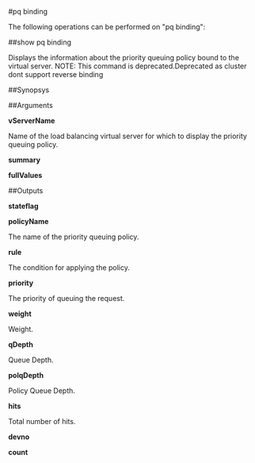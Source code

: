 #pq binding

The following operations can be performed on "pq binding":


##show pq binding

Displays the information about the priority queuing policy bound to the virtual server. NOTE: This command is deprecated.Deprecated as cluster dont support reverse binding


##Synopsys




##Arguments

<b>vServerName</b>
Name of the load balancing virtual server for which to display the priority queuing policy.

<b>summary</b>

<b>fullValues</b>



##Outputs

<b>stateflag</b>

<b>policyName</b>
The name of the priority queuing policy.

<b>rule</b>
The condition for applying the policy.

<b>priority</b>
The priority of queuing the request.

<b>weight</b>
Weight.

<b>qDepth</b>
Queue Depth.

<b>polqDepth</b>
Policy Queue Depth.

<b>hits</b>
Total number of hits.

<b>devno</b>

<b>count</b>



